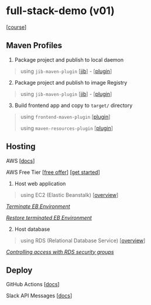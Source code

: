 # full-stack-demo (v01)
[[course](https://amigoscode.com/courses/full-stack-spring-boot-react/)]

## Maven Profiles

1. Package project and publish to local daemon
> using `jib-maven-plugin` [[jib](https://github.com/GoogleContainerTools/jib)] - [[plugin](https://github.com/GoogleContainerTools/jib/blob/master/jib-maven-plugin)]
2. Package project and publish to image Registry
> using `jib-maven-plugin` [[jib](https://github.com/GoogleContainerTools/jib)] - [[plugin](https://github.com/GoogleContainerTools/jib/blob/master/jib-maven-plugin)]
3. Build frontend app and copy to `target/` directory
> using `frontend-maven-plugin` [[plugin](https://github.com/eirslett/frontend-maven-plugin)]
> 
> using `maven-resources-plugin`  [[plugin](https://maven.apache.org/plugins/maven-resources-plugin/)]

## Hosting

AWS [[docs](https://docs.aws.amazon.com/index.html)]

AWS Free Tier [[free offer](https://aws.amazon.com/free/?all-free-tier.sort-by=item.additionalFields.SortRank&all-free-tier.sort-order=asc&awsf.Free%20Tier%20Types=*all&awsf.Free%20Tier%20Categories=*all)] [[get started](https://docs.aws.amazon.com/whitepapers/latest/how-aws-pricing-works/get-started-with-the-aws-free-tier.html)]

1. Host web application 
> using EC2 (Elastic Beanstalk) [[overview](https://aws.amazon.com/ec2/)]

_[Terminate EB Environment](https://docs.aws.amazon.com/elasticbeanstalk/latest/dg/using-features.terminating.html)_

_[Restore terminated EB Environment](https://docs.aws.amazon.com/elasticbeanstalk/latest/dg/environment-management-rebuild.html)_

2. Host database
> using RDS (Relational Database Service) [[overview](https://aws.amazon.com/rds/)]

_[Controlling access with RDS security groups](https://docs.aws.amazon.com/AmazonRDS/latest/UserGuide/Overview.RDSSecurityGroups.html)_

## Deploy

GitHub Actions [[docs](https://github.com/features/actions)]

Slack API Messages [[docs](https://api.slack.com/apps)]